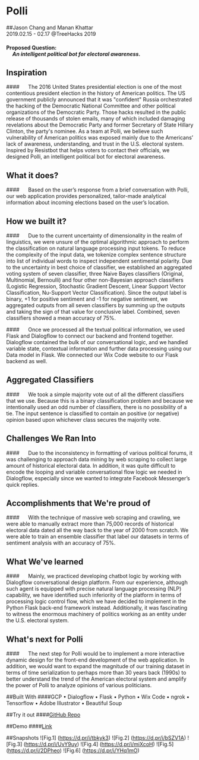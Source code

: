 Polli
=====
##Jason Chang and Manan Khattar<br/> 2019.02.15 - 02.17 @TreeHacks 2019

#### Proposed Question: <br/> &nbsp;&nbsp;&nbsp;&nbsp;&nbsp;*An intelligent political bot for electoral awareness.*

## Inspiration

####&nbsp;&nbsp;&nbsp;&nbsp;&nbsp; The 2016 United States presidential election is one of the most contentious president election in the history of American politics. The US government publicly announced that it was "confident" Russia orchestrated the hacking of the Democratic National Committee and other political organizations of the Democratic Party. Those hacks resulted in the public release of thousands of stolen emails, many of which included damaging revelations about the Democratic Party and former Secretary of State Hillary Clinton, the party's nominee. As a team at Polli, we believe such vulnerability of American politics was exposed mainly due to the Americans’ lack of awareness, understanding, and trust in the U.S. electoral system. Inspired by Resistbot that helps voters to contact their officials, we designed Polli, an intelligent political bot for electoral awareness.


## What it does?

####&nbsp;&nbsp;&nbsp;&nbsp;&nbsp; Based on the user’s response from a brief conversation with Polli, our web application provides personalized, tailor-made analytical information about incoming elections based on the user’s location.

## How we built it?

####&nbsp;&nbsp;&nbsp;&nbsp;&nbsp; Due to the current uncertainty of dimensionality in the realm of linguistics, we were unsure of the optimal algorithmic approach to perform the classification on natural language processing input tokens. To reduce the complexity of the input data, we tokenize complex sentence structure into list of individual words to inspect independent sentimental polarity. Due to the uncertainty in best choice of classifier, we established an aggregated voting system of seven classifier, three Naive Bayes classifiers (Original, Multinomial, Bernoulli) and four other non-Bayesian approach classifiers (Logistic Regression, Stochastic Gradient Descent, Linear Support Vector Classification, Nu-Support Vector Classification). Since the output label is binary, +1 for positive sentiment and -1 for negative sentiment, we aggregated outputs from all seven classifiers by summing up the outputs and taking the sign of that value for conclusive label. Combined, seven classifiers showed a mean accuracy of 75%.

####&nbsp;&nbsp;&nbsp;&nbsp;&nbsp; Once we processed all the textual political information, we used Flask and Dialogflow to connect our backend and frontend together. Dialogflow contained the bulk of our conversational logic, and we handled variable state, contextual information and further data processing using our Data model in Flask. We connected our Wix Code website to our Flask backend as well. 

## Aggregated Classifiers
####&nbsp;&nbsp;&nbsp;&nbsp;&nbsp; We took a simple majority vote out of all the different classifiers that we use. Because this is a binary classification problem and because we intentionally used an odd number of classifiers, there is no possibility of a tie. The input sentence is classified to contain an positive (or negative) opinion based upon whichever class secures the majority vote.

## Challenges We Ran Into

####&nbsp;&nbsp;&nbsp;&nbsp;&nbsp; Due to the inconsistency in formatting of various political forums, it was challenging to approach data mining by web scraping to collect large amount of historical electoral data. In addition, it was quite difficult to encode the looping and variable conversational flow logic we needed in Dialogflow, especially since we wanted to integrate Facebook Messenger’s quick replies. 

## Accomplishments that We're proud of

####&nbsp;&nbsp;&nbsp;&nbsp;&nbsp; With the technique of massive web scraping and crawling, we were able to manually extract more than 75,000 records of historical electoral data dated all the way back to the year of 2000 from scratch. We were able to train an ensemble classifier that label our datasets in terms of sentiment analysis with an accuracy of 75%.

## What We've learned

####&nbsp;&nbsp;&nbsp;&nbsp;&nbsp; Mainly, we practiced developing chatbot logic by working with Dialogflow conversational design platform. From our experience, although such agent is equipped with precise natural language processing (NLP) capability, we have identified such inferiority of the platform in terms of processing logic control flow, which we have decided to implement in the Python Flask back-end framework instead. Additionally, it was fascinating to witness the enormous machinery of politics working as an entity under the U.S. electoral system.

## What's next for Polli

####&nbsp;&nbsp;&nbsp;&nbsp;&nbsp; The next step for Polli would be to implement a more interactive dynamic design for the front-end development of the web application. In addition, we would want to expand the magnitude of our training dataset in terms of time serialization to perhaps more than 30 years back (1990s) to better understand the trend of the American electoral system and amplify the power of Polli to analyze opinions of various politicians.

##Built With
####GCP •	Dialogflow •	Flask •	Python •	Wix Code •	ngrok •	Tensorflow • Adobe Illustrator • Beautiful Soup

##Try it out
####[GitHub Repo](https://github.com/mk1123/Polly)

##Demo
####[Link](https://www.youtube.com/watch?v=ReqAQ463QmY)

##Snapshots
![Fig.1] (https://d.pr/i/tbkyk3)
![Fig.2] (https://d.pr/i/bSZV1A)
![Fig.3] (https://d.pr/i/UvY9uy)
![Fig.4] (https://d.pr/i/miXcoH)
![Fig.5] (https://d.pr/i/2DPheo)
![Fig.6] (https://d.pr/i/YHq1mO)


